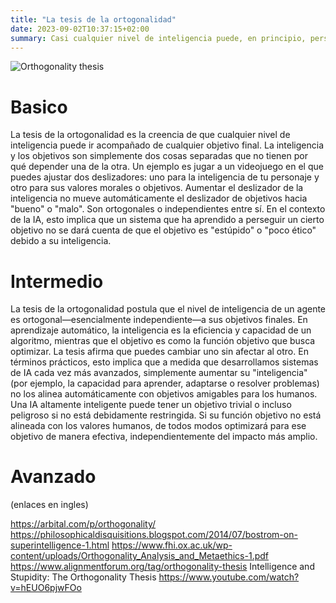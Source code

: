 ```yaml
---
title: "La tesis de la ortogonalidad"
date: 2023-09-02T10:37:15+02:00
summary: Casi cualquier nivel de inteligencia puede, en principio, perseguir casi cualquier objetivo.
---
```


![Orthogonality thesis](/orthogonality_thesis.jpg 'Cualquier nivel de inteligencia puede, en principio, perseguir cualquier objetivo. Lo más importante, en el cuadrante inferior derecho, vemos que incluso una IA muy avanzada puede preocuparse por algo muy básico como crear clips de papel. No necesariamente prefiere perseguir objetivos "superiores" como la paz mundial.')

# Basico

La tesis de la ortogonalidad es la creencia de que cualquier nivel de inteligencia puede ir acompañado de cualquier objetivo final. La inteligencia y los objetivos son simplemente dos cosas separadas que no tienen por qué depender una de la otra. Un ejemplo es jugar a un videojuego en el que puedes ajustar dos deslizadores: uno para la inteligencia de tu personaje y otro para sus valores morales o objetivos. Aumentar el deslizador de la inteligencia no mueve automáticamente el deslizador de objetivos hacia "bueno" o "malo". Son ortogonales o independientes entre sí. En el contexto de la IA, esto implica que un sistema que ha aprendido a perseguir un cierto objetivo no se dará cuenta de que el objetivo es "estúpido" o "poco ético" debido a su inteligencia.

# Intermedio

La tesis de la ortogonalidad postula que el nivel de inteligencia de un agente es ortogonal—esencialmente independiente—a sus objetivos finales. En aprendizaje automático, la inteligencia es la eficiencia y capacidad de un algoritmo, mientras que el objetivo es como la función objetivo que busca optimizar. La tesis afirma que puedes cambiar uno sin afectar al otro.
En términos prácticos, esto implica que a medida que desarrollamos sistemas de IA cada vez más avanzados, simplemente aumentar su "inteligencia" (por ejemplo, la capacidad para aprender, adaptarse o resolver problemas) no los alinea automáticamente con objetivos amigables para los humanos. Una IA altamente inteligente puede tener un objetivo trivial o incluso peligroso si no está debidamente restringida. Si su función objetivo no está alineada con los valores humanos, de todos modos optimizará para ese objetivo de manera efectiva, independientemente del impacto más amplio.

# Avanzado

(enlaces en ingles)

https://arbital.com/p/orthogonality/  
https://philosophicaldisquisitions.blogspot.com/2014/07/bostrom-on-superintelligence-1.html 
https://www.fhi.ox.ac.uk/wp-content/uploads/Orthogonality_Analysis_and_Metaethics-1.pdf 
https://www.alignmentforum.org/tag/orthogonality-thesis 
Intelligence and Stupidity: The Orthogonality Thesis https://www.youtube.com/watch?v=hEUO6pjwFOo 